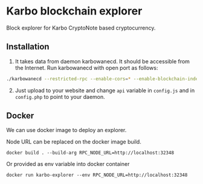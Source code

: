 # Karbo blockchain explorer
Block explorer for Karbo CryptoNote based cryptocurrency.

## Installation

1) It takes data from daemon karbowanecd. It should be accessible from the Internet. Run karbowanecd with open port as follows:
```bash
./karbowanecd --restricted-rpc --enable-cors=* --enable-blockchain-indexes --rpc-bind-ip=0.0.0.0 --rpc-bind-port=32348
```

2) Just upload to your website and change `api` variable in `config.js` and in `config.php` to point to your daemon.

## Docker
We can use docker image to deploy an explorer.

Node URL can be replaced on the docker image build.
```shell
docker build . --build-arg RPC_NODE_URL=http://localhost:32348
```

Or provided as env variable into docker container

```shell
docker run karbo-explorer --env RPC_NODE_URL=http://localhost:32348
```
